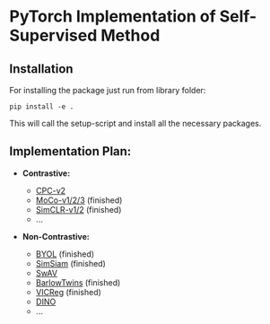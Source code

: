 # PyTorch Implementation of Self-Supervised Method

## Installation

For installing the package just run from library folder:
```
pip install -e .
```
This will call the setup-script and install all the necessary packages.

## Implementation Plan:

* **Contrastive:** 
    - [CPC-v2](https://arxiv.org/abs/1905.09272)
    - [MoCo-v1/2/3](https://arxiv.org/abs/2003.04297) (finished)
    - [SimCLR-v1/2](https://arxiv.org/abs/2006.10029) (finished)
    - ...
    
* **Non-Contrastive:**
    - [BYOL](https://arxiv.org/abs/2006.07733) (finished)
    - [SimSiam](https://arxiv.org/abs/2011.10566) (finished)
    - [SwAV](https://arxiv.org/abs/2006.09882)
    - [BarlowTwins](https://arxiv.org/abs/2103.03230) (finished)
    - [VICReg](https://arxiv.org/abs/2105.04906) (finished)
    - [DINO](https://arxiv.org/abs/2104.14294)
    - ...
